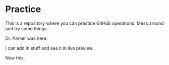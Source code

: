 # Practice

This is a repository where you can practice GitHub operations.  Mess around and try some things.


Dr. Parker was here.

I can add in stuff and see it in live preview.

Now this.